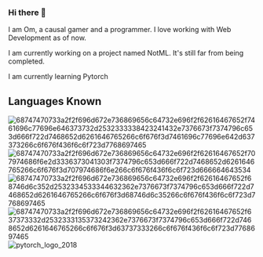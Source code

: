 ### Hi there 👋

I am Om, a causal gamer and a programmer. I love working with Web Development as of now.


 I am currently working on a project named NotML. It's still far from being completed.

 I am currently learning Pytorch

## Languages Known
![68747470733a2f2f696d672e736869656c64732e696f2f62616467652f7461696c77696e646373732d2532333338423241432e7376673f7374796c653d666f722d7468652d6261646765266c6f676f3d7461696c77696e642d637373266c6f676f436f6c6f723d7768697465](https://github.com/user-attachments/assets/660c7504-125d-4d84-adee-4c2a0d2788f8)
![68747470733a2f2f696d672e736869656c64732e696f2f62616467652f707974686f6e2d3336373041303f7374796c653d666f722d7468652d6261646765266c6f676f3d707974686f6e266c6f676f436f6c6f723d666664643534](https://github.com/user-attachments/assets/0c0bfdeb-fec2-4288-97aa-012a1fc10239)
![68747470733a2f2f696d672e736869656c64732e696f2f62616467652f68746d6c352d2532334533344632362e7376673f7374796c653d666f722d7468652d6261646765266c6f676f3d68746d6c35266c6f676f436f6c6f723d7768697465](https://github.com/user-attachments/assets/86a663b6-85b5-489e-9704-02b1697a8490)
![68747470733a2f2f696d672e736869656c64732e696f2f62616467652f637373332d2532333135373242362e7376673f7374796c653d666f722d7468652d6261646765266c6f676f3d63737333266c6f676f436f6c6f723d7768697465](https://github.com/user-attachments/assets/1b382930-d184-40c1-afdf-c86480e30674)
![pytorch_logo_2018](https://github.com/user-attachments/assets/c718aacc-c67a-4e68-b6eb-c4754c060e2c)
